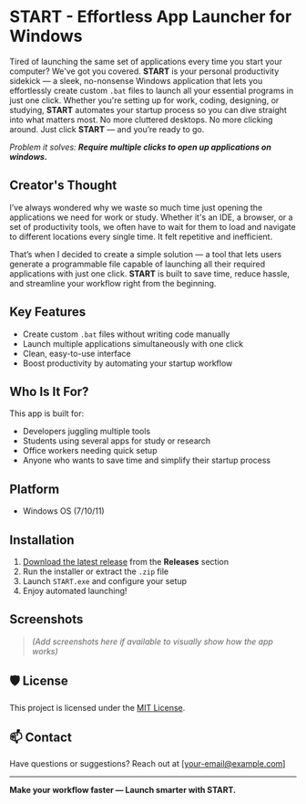 # START - Effortless App Launcher for Windows
Tired of launching the same set of applications every time you start your computer? We've got you covered.
**START** is your personal productivity sidekick — a sleek, no-nonsense Windows application that lets you effortlessly create custom `.bat` files to launch all your essential programs in just one click. Whether you're setting up for work, coding, designing, or studying, **START** automates your startup process so you can dive straight into what matters most.
No more cluttered desktops. No more clicking around. Just click **START** — and you’re ready to go.

_Problem it solves: **Require multiple clicks to open up applications on windows.**_

## Creator's Thought
I’ve always wondered why we waste so much time just opening the applications we need for work or study. Whether it's an IDE, a browser, or a set of productivity tools, we often have to wait for them to load and navigate to different locations every single time. It felt repetitive and inefficient.

That’s when I decided to create a simple solution — a tool that lets users generate a programmable file capable of launching all their required applications with just one click. **START** is built to save time, reduce hassle, and streamline your workflow right from the beginning.


## Key Features
-  Create custom `.bat` files without writing code manually  
-  Launch multiple applications simultaneously with one click  
-  Clean, easy-to-use interface  
-  Boost productivity by automating your startup workflow  

## Who Is It For?
This app is built for:
- Developers juggling multiple tools
- Students using several apps for study or research
- Office workers needing quick setup
- Anyone who wants to save time and simplify their startup process

## Platform

- Windows OS (7/10/11)

## Installation

1. [Download the latest release](#) from the **Releases** section  
2. Run the installer or extract the `.zip` file  
3. Launch `START.exe` and configure your setup  
4. Enjoy automated launching!

## Screenshots

> *(Add screenshots here if available to visually show how the app works)*


## 🛡️ License

This project is licensed under the [MIT License](LICENSE).

## 📫 Contact

Have questions or suggestions? Reach out at [your-email@example.com]

---

**Make your workflow faster — Launch smarter with START.**
